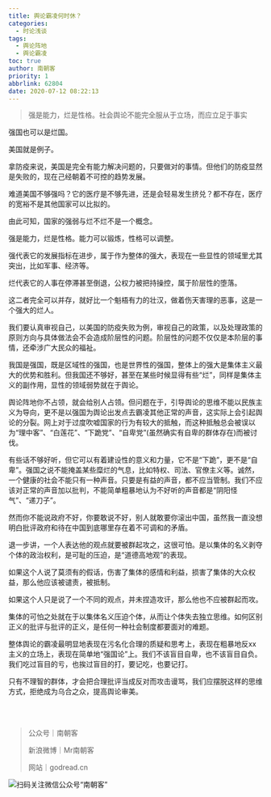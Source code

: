 ```yaml
---
title: 舆论霸凌何时休？
categories:
  - 时论浅谈
tags:
  - 舆论阵地
  - 舆论霸凌
toc: true
author: 南朝客
priority: 1
abbrlink: 62804
date: 2020-07-12 08:22:13
---
```


> 强是能力，烂是性格。社会舆论不能完全服从于立场，而应立足于事实

<!-- more -->

强国也可以是烂国。

美国就是例子。

拿防疫来说，美国是完全有能力解决问题的，只要做对的事情。但他们的防疫显然是失败的，现在己经朝着不可控的趋势发展。

难道美国不够强吗？它的医疗是不够先进，还是会轻易发生挤兑？都不存在，医疗的宽裕不是其他国家可以比拟的。

由此可知，国家的强弱与烂不烂不是一个概念。

强是能力，烂是性格。能力可以锻炼，性格可以调整。

强代表它的发展指标在进步，属于作为整体的强大，表现在一些显性的领域里尤其突出，比如军事、经济等。

烂代表它的人事在停滞甚至倒退，公权力被把持操控，属于阶层性的堕落。

这二者完全可以并存，就好比一个魁梧有力的壮汉，做着伤天害理的恶事，这是一个强大的烂人。

我们要认真审视自己，以美国的防疫失败为例，审视自己的政策，以及处理政策的原则方向与具体做法会不会造成阶层性的问题。阶层性的问题不仅仅是本阶层的事情，还牵涉广大民众的福祉。

我国是强国，既是区域性的强国，也是世界性的强国，整体上的强大是集体主义最大的优势和胜利。但我国还不够好，甚至在某些时候显得有些“烂”，同样是集体主义的副作用，显性的领域弱势就在于舆论。

舆论阵地你不占领，就会给别人占领。但问题在于，引导舆论的思维不能以民族主义为导向，更不是以强国为舆论出发点去霸凌其他正常的声音，这实际上会引起舆论的分裂。网上对于过度吹嘘国家的行为有较大的抵触，而这种抵触总会被误以为“理中客”、“白莲花”、“下跪党”、“自卑党”(虽然确实有自卑的群体存在)而被讨伐。

有些话不够好听，但它可以有着建设性的意义和力量，它不是“下跪”，更不是“自卑”。强国之说不能掩盖某些糜烂的气息，比如特权、司法、官僚主义等。诚然，一个健康的社会不能只有一种声音。只要是有益的声音，都不应当管制。我们不应该对正常的声音加以批判，不能简单粗暴地认为不好听的声音都是“阴阳怪气”、“递刀子”。

然而你不能说政府不好，你要敢说不好，别人就敢要你滚出中国，虽然我一直没想明白批评政府和待在中国到底哪里存在着不可调和的矛盾。

退一步讲，一个人表达他的观点就要被群起攻之，这很可怕。是以集体的名义剥夺个体的政治权利，是可耻的压迫，是“道德高地观”的表现。

如果这个人说了莫须有的假话，伤害了集体的感情和利益，损害了集体的大众权益，那么他应该被谴责，被抵制。

如果这个人只是说了一个不同的观点，并未捏造攻讦，那么他也不应被群起而攻。

集体的可怕之处就在于以集体名义压迫个体，从而让个体失去独立思维。如何区别正义的批评与批评的正义，是任何一种社会制度都要面对的难题。

整体舆论的霸凌最明显地表现在污名化合理的质疑和思考上，表现在粗暴地反xx主义的立场上，表现在简单地“强国论”上。我们不该盲目自卑，也不该盲目自负。我们吃过盲目的亏，也挨过盲目的打，要记吃，也要记打。

只有不理智的群体，才会把合理批评当成反对而攻击谩骂，我们应摆脱这样的思维方式，拒绝成为乌合之众，提高舆论审美。​​​​

<br>

<br>

> 公众号｜南朝客
>
> 新浪微博｜Mr南朝客
>
> 网站｜godread.cn



![扫码关注微信公众号“南朝客”](http://write.godread.cn/permanent/wxsearch-nck.jpg)